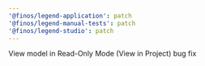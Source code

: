 ```yaml
---
'@finos/legend-application': patch
'@finos/legend-manual-tests': patch
'@finos/legend-studio': patch
---
```


View model in Read-Only Mode (View in Project) bug fix
